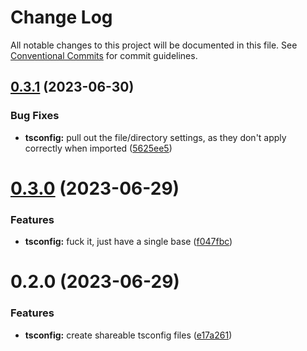 # Change Log

All notable changes to this project will be documented in this file.
See [Conventional Commits](https://conventionalcommits.org) for commit guidelines.

## [0.3.1](https://github.com/JaneJeon/dev/compare/@janejeon/tsconfig@0.3.0...@janejeon/tsconfig@0.3.1) (2023-06-30)

### Bug Fixes

- **tsconfig:** pull out the file/directory settings, as they don't apply correctly when imported ([5625ee5](https://github.com/JaneJeon/dev/commit/5625ee5203fb9fbdbfd1e817be2391e15425f009))

# [0.3.0](https://github.com/JaneJeon/dev/compare/@janejeon/tsconfig@0.2.0...@janejeon/tsconfig@0.3.0) (2023-06-29)

### Features

- **tsconfig:** fuck it, just have a single base ([f047fbc](https://github.com/JaneJeon/dev/commit/f047fbc0363a4e1e077d39ecb7b69163cd3d1841))

# 0.2.0 (2023-06-29)

### Features

- **tsconfig:** create shareable tsconfig files ([e17a261](https://github.com/JaneJeon/dev/commit/e17a261af541c8e07043fd07dd28108c32b94e1d))
